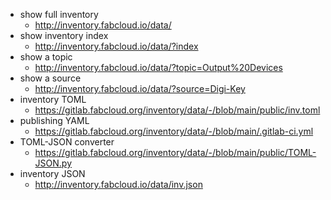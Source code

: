 - show full inventory
    - http://inventory.fabcloud.io/data/
- show inventory index
    - http://inventory.fabcloud.io/data/?index
- show a topic
    - http://inventory.fabcloud.io/data/?topic=Output%20Devices
- show a source
    - http://inventory.fabcloud.io/data/?source=Digi-Key
- inventory TOML
    - https://gitlab.fabcloud.org/inventory/data/-/blob/main/public/inv.toml
- publishing YAML
   - https://gitlab.fabcloud.org/inventory/data/-/blob/main/.gitlab-ci.yml
- TOML-JSON converter
    - https://gitlab.fabcloud.org/inventory/data/-/blob/main/public/TOML-JSON.py
- inventory JSON
    - http://inventory.fabcloud.io/data/inv.json
